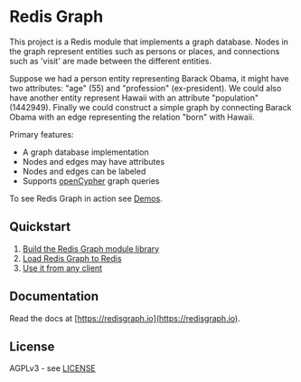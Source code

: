 # Redis Graph

This project is a Redis module that implements a graph database. Nodes in the graph represent entities such as persons
or places, and connections such as 'visit' are made between the different entities.

Suppose we had a person entity representing Barack Obama, it might have two attributes: "age" (55) and "profession"
(ex-president). We could also have another entity represent Hawaii with an attribute "population" (1442949).
Finally we could construct a simple graph by connecting Barack Obama with an edge representing the relation "born" with
Hawaii.

Primary features:

* A graph database implementation
* Nodes and edges may have attributes
* Nodes and edges can be labeled
* Supports [openCypher](http://www.opencypher.org/) graph queries

To see Redis Graph in action see [Demos](https://github.com/RedisLabsModules/redis-module-graph/tree/master/demo).

## Quickstart

1. [Build the Redis Graph module library](https://redisgraph.io/#building-the-module)
2. [Load Redis Graph to Redis](https://redisgraph.io/#loading-the-module-to-redis)
3. [Use it from any client](https://redisgraph.io/#using-redis-graph)

## Documentation

Read the docs at [https://redisgraph.io](https://redisgraph.io).

## License

AGPLv3 - see [LICENSE](LICENSE)